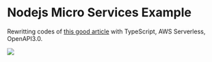 # Nodejs Micro Services Example

Rewritting codes of [this good article](https://medium.com/@cramirez92/build-a-nodejs-cinema-microservice-and-deploying-it-with-docker-part-1-7e28e25bfa8b) with TypeScript, AWS Serverless, OpenAPI3.0.

![](https://i.imgur.com/ANuiuJj.png)
